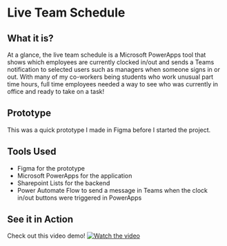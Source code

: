 # Live Team Schedule

## What it is?
At a glance, the live team schedule is a Microsoft PowerApps tool that shows which employees are currently clocked in/out and sends a Teams notification to selected users such as managers when someone signs in or out. With many of my co-workers being students who work unusual part time hours, full time employees needed a way to see who was currently in office and ready to take on a task!

## Prototype
This was a quick prototype I made in Figma before I started the project.

## Tools Used
* Figma for the prototype
* Microsoft PowerApps for the application
* Sharepoint Lists for the backend
* Power Automate Flow to send a message in Teams when the clock in/out buttons were triggered in PowerApps

## See it in Action
Check out this video demo!
[![Watch the video](https://img.youtube.com/vi/v=yJAmyP3cJcY/maxresdefault.jpg)](https://www.youtube.com/watch?v=yJAmyP3cJcY)
